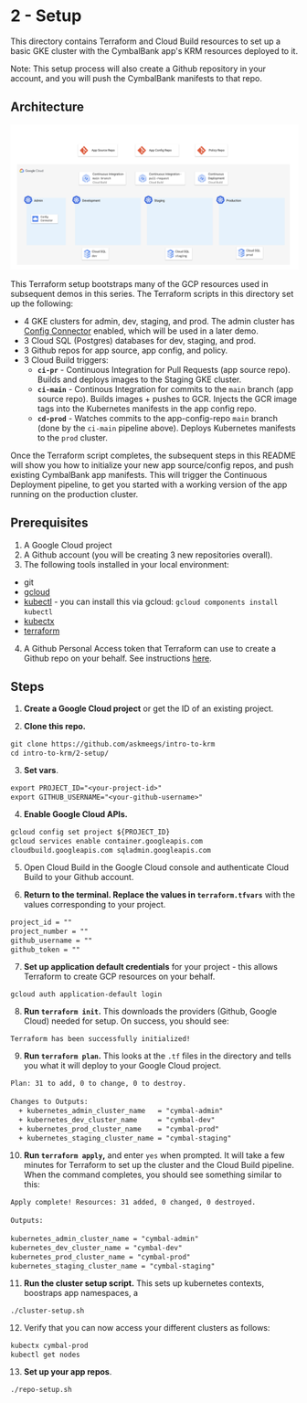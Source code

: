 # 2 - Setup 

This directory contains Terraform and Cloud Build resources to set up a basic GKE cluster with the CymbalBank app's KRM resources deployed to it. 

Note: This setup process will also create a Github repository in your account, and you will push the CymbalBank manifests to that repo.

## Architecture 

![screenshot1](screenshots/architecture.png)

This Terraform setup bootstraps many of the GCP resources used in subsequent demos in this series. The Terraform scripts in this directory set up the following: 

- 4 GKE clusters for admin, dev, staging, and prod. The admin cluster has [Config Connector](https://cloud.google.com/config-connector/docs/overview) enabled, which will be used in a later demo.
- 3 Cloud SQL (Postgres) databases for dev, staging, and prod. 
- 3 Github repos for app source, app config, and policy. 
- 3 Cloud Build triggers:
  - **`ci-pr`** - Continuous Integration for Pull Requests (app source repo). Builds and deploys images to the Staging GKE cluster. 
  - **`ci-main`** - Continous Integration for commits to the `main` branch (app source repo). Builds images + pushes to GCR. Injects the GCR image tags into the Kubernetes manifests in the app config repo. 
  - **`cd-prod`** - Watches commits to the app-config-repo `main` branch (done by the `ci-main` pipeline above). Deploys Kubernetes manifests to the `prod` cluster. 

Once the Terraform script completes, the subsequent steps in this README will show you how to initialize your new app source/config repos, and push existing CymbalBank app manifests. This will trigger the Continuous Deployment pipeline, to get you started with a working version of the app running on the production cluster. 

## Prerequisites 

1. A Google Cloud project 
2. A Github account (you will be creating 3 new repositories overall). 
3. The following tools installed in your local environment: 
- git
- [gcloud](https://cloud.google.com/sdk/docs/install)
- [kubectl](https://cloud.google.com/sdk/gcloud/reference/components/install) - you can install this via gcloud: `gcloud components install kubectl`
- [kubectx](https://github.com/ahmetb/kubectx#installation)
- [terraform](https://learn.hashicorp.com/tutorials/terraform/install-cli) 

4. A Github Personal Access token that Terraform can use to create a Github repo on your behalf. See instructions [here](https://docs.github.com/en/github/authenticating-to-github/creating-a-personal-access-token). 

## Steps 

1. **Create a Google Cloud project** or get the ID of an existing project.

2. **Clone this repo.**

```
git clone https://github.com/askmeegs/intro-to-krm
cd intro-to-krm/2-setup/ 
```

3. **Set vars**. 

```
export PROJECT_ID="<your-project-id>" 
export GITHUB_USERNAME="<your-github-username>"
```

4. **Enable Google Cloud APIs.**  

```
gcloud config set project ${PROJECT_ID}
gcloud services enable container.googleapis.com cloudbuild.googleapis.com sqladmin.googleapis.com
```

5. Open Cloud Build in the Google Cloud console and authenticate Cloud Build to your Github account. 

6. **Return to the terminal. Replace the values in `terraform.tfvars`** with the values corresponding to your project. 

```
project_id = ""
project_number = ""
github_username = ""
github_token = ""
```

7. **Set up application default credentials** for your project - this allows Terraform to create GCP resources on your behalf. 

```
gcloud auth application-default login
```

8. **Run `terraform init`.** This downloads the providers (Github, Google Cloud) needed for setup. On success, you should see: 

```
Terraform has been successfully initialized!
```

9. **Run `terraform plan`.** This looks at the `.tf` files in the directory and tells you what it will deploy to your Google Cloud project. 

```
Plan: 31 to add, 0 to change, 0 to destroy.

Changes to Outputs:
  + kubernetes_admin_cluster_name   = "cymbal-admin"
  + kubernetes_dev_cluster_name     = "cymbal-dev"
  + kubernetes_prod_cluster_name    = "cymbal-prod"
  + kubernetes_staging_cluster_name = "cymbal-staging"
```

10. **Run `terraform apply`,** and enter `yes` when prompted. It will take a few minutes for Terraform to set up the cluster and the Cloud Build pipeline. When the command completes, you should see something similar to this: 

```
Apply complete! Resources: 31 added, 0 changed, 0 destroyed.

Outputs:

kubernetes_admin_cluster_name = "cymbal-admin"
kubernetes_dev_cluster_name = "cymbal-dev"
kubernetes_prod_cluster_name = "cymbal-prod"
kubernetes_staging_cluster_name = "cymbal-staging"
```


11. **Run the cluster setup script.** This sets up kubernetes contexts, boostraps app namespaces, a

```
./cluster-setup.sh
```

12. Verify that you can now access your different clusters as follows: 

```
kubectx cymbal-prod 
kubectl get nodes
```

13.  **Set up your app repos**. 

```
./repo-setup.sh 
```